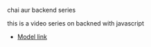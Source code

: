 chai aur backend series

this is a video series on backned  with javascript
- [Model link](https://app.eraser.io/workspace/YtPqZ1VogxGy1jzIDkzj?origin=share)